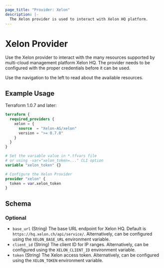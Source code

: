```yaml
---
page_title: "Provider: Xelon"
description: |-
  The Xelon provider is used to interact with Xelon HQ platform.
---
```


# Xelon Provider

Use the Xelon provider to interact with the many resources supported by
multi-cloud management platform Xelon HQ. The provider needs to be configured
with the proper credentials before it can be used.

Use the navigation to the left to read about the available resources.

## Example Usage

Terraform 1.0.7 and later:

```terraform
terraform {
  required_providers {
    xelon = {
      source  = "Xelon-AG/xelon"
      version = ">= 0.7.0"
    }
  }
}

# Set the variable value in *.tfvars file
# or using -var="xelon_token=..." CLI option
variable "xelon_token" {}

# Configure the Xelon Provider
provider "xelon" {
  token = var.xelon_token
}
```

<!-- schema generated by tfplugindocs -->
## Schema

### Optional

- `base_url` (String) The base URL endpoint for Xelon HQ. Default is `https://hq.xelon.ch/api/service/`. Alternatively, can be configured using the `XELON_BASE_URL` environment variable.
- `client_id` (String) The client ID for IP ranges. Alternatively, can be configured using the `XELON_CLIENT_ID` environment variable.
- `token` (String) The Xelon access token. Alternatively, can be configured using the `XELON_TOKEN` environment variable.
